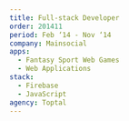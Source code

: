 ```yaml
---
title: Full-stack Developer
order: 201411
period: Feb ‘14 - Nov ‘14
company: Mainsocial
apps:
  - Fantasy Sport Web Games
  - Web Applications
stack:
  - Firebase
  - JavaScript
agency: Toptal
---
```

